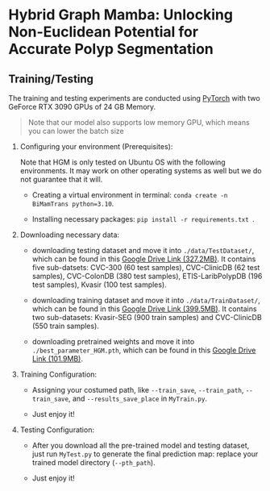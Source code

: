 # Hybrid Graph Mamba: Unlocking Non-Euclidean Potential for Accurate Polyp Segmentation

## Training/Testing

The training and testing experiments are conducted using [PyTorch](https://github.com/pytorch/pytorch) with 
two GeForce RTX 3090 GPUs of 24 GB Memory.

> Note that our model also supports low memory GPU, which means you can lower the batch size


1. Configuring your environment (Prerequisites):
   
    Note that HGM is only tested on Ubuntu OS with the following environments. 
    It may work on other operating systems as well but we do not guarantee that it will.
    
    + Creating a virtual environment in terminal: `conda create -n BiMamTrans python=3.10`.
    
    + Installing necessary packages: `pip install -r requirements.txt `.
    
2. Downloading necessary data:

    + downloading testing dataset and move it into `./data/TestDataset/`, 
    which can be found in this [Google Drive Link (327.2MB)](https://drive.google.com/file/d/1Y2z7FD5p5y31vkZwQQomXFRB0HutHyao/view?usp=sharing). It contains five sub-datsets: CVC-300 (60 test samples), CVC-ClinicDB (62 test samples), CVC-ColonDB (380 test samples), ETIS-LaribPolypDB (196 test samples), Kvasir (100 test samples).
    
    + downloading training dataset and move it into `./data/TrainDataset/`, 
    which can be found in this [Google Drive Link (399.5MB)](https://drive.google.com/file/d/13Zij1HbKTn9PKTW9bM19_fXtfQKWdCtD/view?usp=sharing). It contains two sub-datasets: Kvasir-SEG (900 train samples) and CVC-ClinicDB (550 train samples).
    
    + downloading pretrained weights and move it into `./best_parameter_HGM.pth`, 
    which can be found in this [Google Drive Link (101.9MB)](https://drive.google.com/file/d/137eXPBS88xvFcvRqs-GQMNSnBjOBuA7O/view?usp=drive_link).
    
3. Training Configuration:

    + Assigning your costumed path, like `--train_save`, `--train_path`, `--train_save`, and `--results_save_place` in `MyTrain.py`.
    
    + Just enjoy it!

4. Testing Configuration:

    + After you download all the pre-trained model and testing dataset, just run `MyTest.py` to generate the final prediction map: 
    replace your trained model directory (`--pth_path`).
    
    + Just enjoy it!
